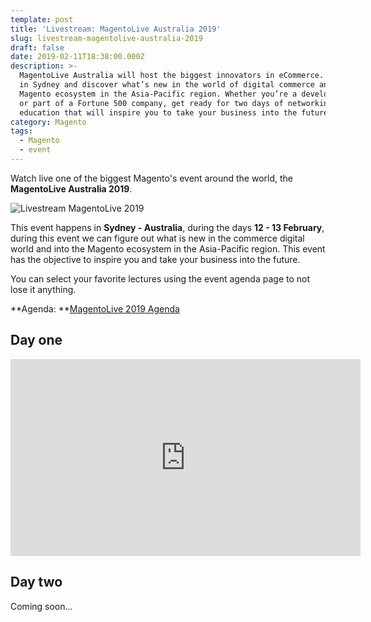```yaml
---
template: post
title: 'Livestream: MagentoLive Australia 2019'
slug: livestream-magentolive-australia-2019
draft: false
date: 2019-02-11T18:38:00.000Z
description: >-
  MagentoLive Australia will host the biggest innovators in eCommerce. Join us
  in Sydney and discover what’s new in the world of digital commerce and the
  Magento ecosystem in the Asia-Pacific region. Whether you’re a developer, CMO,
  or part of a Fortune 500 company, get ready for two days of networking and
  education that will inspire you to take your business into the future.
category: Magento
tags:
  - Magento
  - event
---
```

Watch live one of the biggest Magento's event around the world, the **MagentoLive Australia 2019**.

![Livestream MagentoLive 2019](https://i.imgur.com/MknZQM6.jpg "Livestream MagentoLive 2019")

This event happens in **Sydney - Australia**, during the days **12 - 13 February**, during this event we can figure out what is new in the commerce digital world and into the Magento ecosystem in the Asia-Pacific region. This event has the objective to inspire you and take your business into the future.

You can select your favorite lectures using the event agenda page to not lose it anything.

**Agenda: **[MagentoLive 2019 Agenda](https://live-au.magento.com/agenda)

## Day one

<iframe width="560" height="315" src="https://www.youtube-nocookie.com/embed/fqUidqxVsCU" frameborder="0" allow="accelerometer; autoplay; encrypted-media; gyroscope; picture-in-picture" allowfullscreen></iframe>

## Day two

Coming soon...
